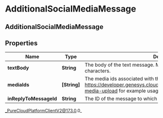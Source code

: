 # AdditionalSocialMediaMessage

## AdditionalSocialMediaMessage

## Properties

|Name | Type | Description | Notes|
|------------ | ------------- | ------------- | -------------|
| **textBody** | **String** | The body of the text message.  Maximum character count is 2000 characters. | [optional] |
| **mediaIds** | **[String]** | The media ids associated with the text message. See https://developer.genesys.cloud/api/rest/v2/conversations/messaging-media-upload for example usage. | [optional] |
| **inReplyToMessageId** | **String** | The ID of the message to which this request is replying. | |



_PureCloudPlatformClientV2@173.0.0_
